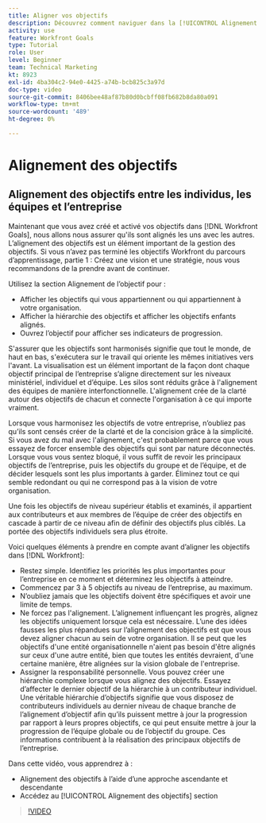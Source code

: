 ```yaml
---
title: Aligner vos objectifs
description: Découvrez comment naviguer dans la [!UICONTROL Alignement des objectifs] dans [!DNL Goals].
activity: use
feature: Workfront Goals
type: Tutorial
role: User
level: Beginner
team: Technical Marketing
kt: 8923
exl-id: 4ba304c2-94e0-4425-a74b-bcb825c3a97d
doc-type: video
source-git-commit: 8406bee48af87b80d0bcbff08fb682b8da80a091
workflow-type: tm+mt
source-wordcount: '489'
ht-degree: 0%

---
```


# Alignement des objectifs

## Alignement des objectifs entre les individus, les équipes et l’entreprise

Maintenant que vous avez créé et activé vos objectifs dans [!DNL Workfront Goals], nous allons nous assurer qu&#39;ils sont alignés les uns avec les autres. L’alignement des objectifs est un élément important de la gestion des objectifs. Si vous n’avez pas terminé les objectifs Workfront du parcours d’apprentissage, partie 1 : Créez une vision et une stratégie, nous vous recommandons de la prendre avant de continuer.

<!--Insert link to LP 1, above -->

Utilisez la section Alignement de l’objectif pour :

* Afficher les objectifs qui vous appartiennent ou qui appartiennent à votre organisation.
* Afficher la hiérarchie des objectifs et afficher les objectifs enfants alignés.
* Ouvrez l’objectif pour afficher ses indicateurs de progression.

S&#39;assurer que les objectifs sont harmonisés signifie que tout le monde, de haut en bas, s&#39;exécutera sur le travail qui oriente les mêmes initiatives vers l&#39;avant. La visualisation est un élément important de la façon dont chaque objectif principal de l’entreprise s’aligne directement sur les niveaux ministériel, individuel et d’équipe. Les silos sont réduits grâce à l&#39;alignement des équipes de manière interfonctionnelle. L&#39;alignement crée de la clarté autour des objectifs de chacun et connecte l&#39;organisation à ce qui importe vraiment.

Lorsque vous harmonisez les objectifs de votre entreprise, n’oubliez pas qu’ils sont censés créer de la clarté et de la concision grâce à la simplicité. Si vous avez du mal avec l&#39;alignement, c&#39;est probablement parce que vous essayez de forcer ensemble des objectifs qui sont par nature déconnectés. Lorsque vous vous sentez bloqué, il vous suffit de revoir les principaux objectifs de l’entreprise, puis les objectifs du groupe et de l’équipe, et de décider lesquels sont les plus importants à garder. Éliminez tout ce qui semble redondant ou qui ne correspond pas à la vision de votre organisation.

Une fois les objectifs de niveau supérieur établis et examinés, il appartient aux contributeurs et aux membres de l’équipe de créer des objectifs en cascade à partir de ce niveau afin de définir des objectifs plus ciblés. La portée des objectifs individuels sera plus étroite.

<!-- Pro-tips graphic -->

Voici quelques éléments à prendre en compte avant d’aligner les objectifs dans [!DNL Workfront]:

* Restez simple. Identifiez les priorités les plus importantes pour l’entreprise en ce moment et déterminez les objectifs à atteindre.
* Commencez par 3 à 5 objectifs au niveau de l’entreprise, au maximum.
* N’oubliez jamais que les objectifs doivent être spécifiques et avoir une limite de temps.
* Ne forcez pas l&#39;alignement. L’alignement influençant les progrès, alignez les objectifs uniquement lorsque cela est nécessaire. L’une des idées fausses les plus répandues sur l’alignement des objectifs est que vous devez aligner chacun au sein de votre organisation. Il se peut que les objectifs d&#39;une entité organisationnelle n&#39;aient pas besoin d&#39;être alignés sur ceux d&#39;une autre entité, bien que toutes les entités devraient, d&#39;une certaine manière, être alignées sur la vision globale de l&#39;entreprise.
* Assigner la responsabilité personnelle. Vous pouvez créer une hiérarchie complexe lorsque vous alignez des objectifs. Essayez d’affecter le dernier objectif de la hiérarchie à un contributeur individuel. Une véritable hiérarchie d’objectifs signifie que vous disposez de contributeurs individuels au dernier niveau de chaque branche de l’alignement d’objectif afin qu’ils puissent mettre à jour la progression par rapport à leurs propres objectifs, ce qui peut ensuite mettre à jour la progression de l’équipe globale ou de l’objectif du groupe. Ces informations contribuent à la réalisation des principaux objectifs de l’entreprise.

Dans cette vidéo, vous apprendrez à :

* Alignement des objectifs à l’aide d’une approche ascendante et descendante
* Accédez au [!UICONTROL Alignement des objectifs] section

>[!VIDEO](https://video.tv.adobe.com/v/335195/?quality=12&learn=on)
